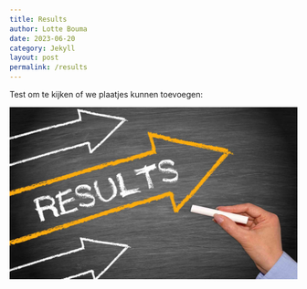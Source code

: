 ```yaml
---
title: Results 
author: Lotte Bouma
date: 2023-06-20
category: Jekyll
layout: post
permalink: /results
---
```



Test om te kijken of we plaatjes kunnen toevoegen:

![Resultaten](assets/images/resultaten.jpg?raw=true)